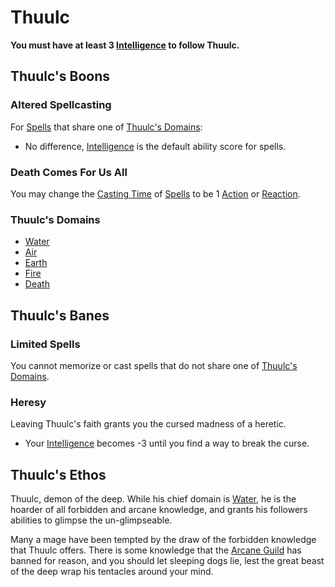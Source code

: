 # Thuulc
**You must have at least 3 [Intelligence](../../../../Player%20Characters/Chosen%20Statistics/Intelligence.md) to follow Thuulc.**
## Thuulc's Boons
### Altered Spellcasting
For [Spells](../../../Spells.md) that share one of [Thuulc's Domains](Thuulc.md#Thuulc's%20Domains):
- No difference, [Intelligence](../../../../Player%20Characters/Chosen%20Statistics/Intelligence.md) is the default ability score for spells.
### Death Comes For Us All
You may change the [Casting Time](../../../Spellcasting.md#Casting%20Time) of [Spells](../../../Spells.md) to be 1 [Action](../../../../Game%20Procedures/Action.md) or [Reaction](../../../../Game%20Procedures/Reaction.md).
### Thuulc's Domains
- [Water](../../../Spell%20Domains/Water.md)
- [Air](../../../Spell%20Domains/Air.md)
- [Earth](../../../Spell%20Domains/Earth.md)
- [Fire](../../../Spell%20Domains/Fire.md)
- [Death](../../../Spell%20Domains/Death.md)
## Thuulc's Banes
### Limited Spells
You cannot memorize or cast spells that do not share one of [Thuulc's Domains](Thuulc.md#Thuulc's%20Domains).
### Heresy
Leaving Thuulc's faith grants you the cursed madness of a heretic.
- Your [Intelligence](../../../../Player%20Characters/Chosen%20Statistics/Intelligence.md) becomes -3 until you find a way to break the curse.
## Thuulc's Ethos
Thuulc, demon of the deep. While his chief domain is [Water](../../../Spell%20Domains/Water.md), he is the hoarder of all forbidden and arcane knowledge, and grants his followers abilities to glimpse the un-glimpseable.

Many a mage have been tempted by the draw of the forbidden knowledge that Thuulc offers. There is some knowledge that the [Arcane Guild](../../../../Economy/Detailed%20Prices/Relevant%20Prices/Arcane%20Guild.md) has banned for reason, and you should let sleeping dogs lie, lest the great beast of the deep wrap his tentacles around your mind.